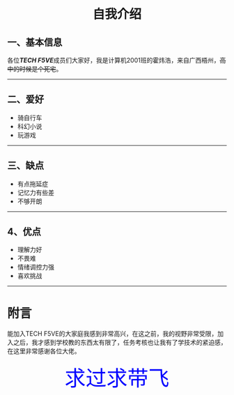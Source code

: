 # <center>自我介绍
## 一、基本信息
各位***TECH F5VE***成员们大家好，我是计算机2001班的霍炜浩，来自广西梧州，~~高中的时候是个死宅~~。

----
## 二、爱好
+ 骑自行车
+ 科幻小说
+ 玩游戏
---
## 三、缺点
- 有点拖延症
- 记忆力有些差
- 不够开朗
---
## 4、优点
+ 理解力好
+ 不畏难
+ 情绪调控力强
+ 喜欢挑战
---
# 附言
能加入TECH F5VE的大家庭我感到非常高兴，在这之前，我的视野非常受限，加入之后，我才感到学校教的东西太有限了，任务考核也让我有了学技术的紧迫感，在这里非常感谢各位大佬。
<font color=blue size=72><center>求过求带飞